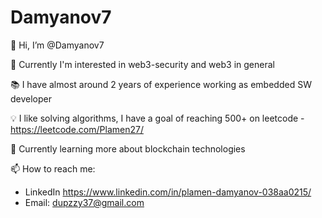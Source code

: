 # Damyanov7

👋 Hi, I’m @Damyanov7

👀 Currently I'm interested in web3-security and web3 in general

📚 I have almost around 2 years of experience working as embedded SW developer

💡 I like solving algorithms, I have a goal of reaching 500+ on leetcode - https://leetcode.com/Plamen27/

🌱 Currently learning more about blockchain technologies

📫 How to reach me:

- LinkedIn https://www.linkedin.com/in/plamen-damyanov-038aa0215/
- Email: dupzzy37@gmail.com

